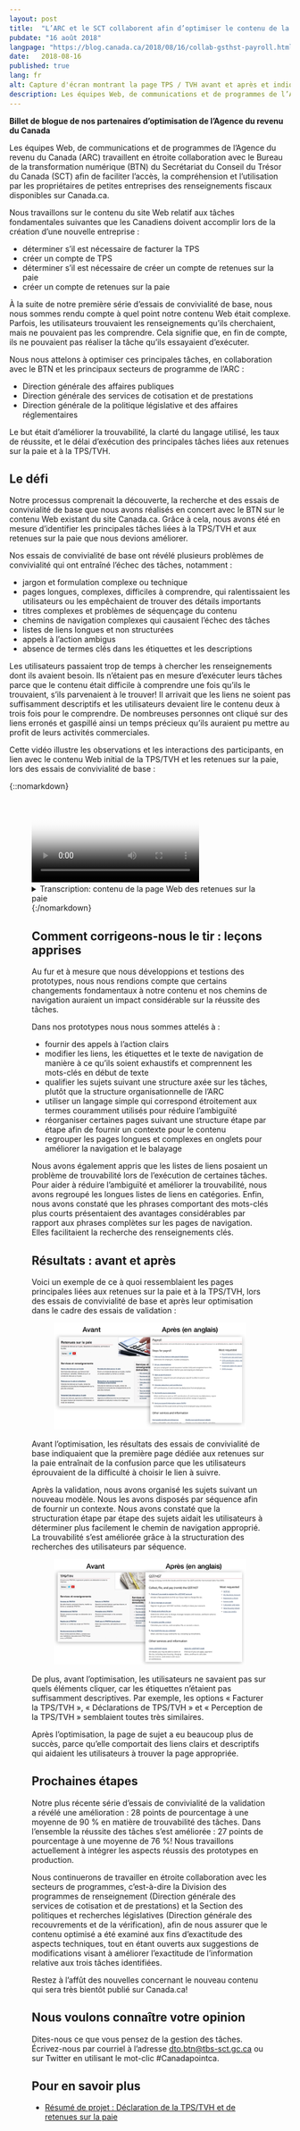 ```yaml
---
layout: post
title:  "L’ARC et le SCT collaborent afin d’optimiser le contenu de la page Web consacrée à la TPS/TVH et aux retenues sur la paie"
pubdate: "16 août 2018"
langpage: "https://blog.canada.ca/2018/08/16/collab-gsthst-payroll.html"
date:   2018-08-16
published: true
lang: fr
alt: Capture d'écran montrant la page TPS / TVH avant et après et indiquant les différences.
description: Les équipes Web, de communications et de programmes de l’Agence du revenu du Canada (ARC) travaillent en étroite collaboration avec le Bureau de la transformation numérique (BTN) afin de faciliter l’accès, la compréhension et l’utilisation par les propriétaires de petites entreprises des renseignements fiscaux disponibles sur Canada.ca.
---
```


<b>Billet de blogue de nos partenaires d’optimisation de l’Agence du revenu du Canada</b>

Les équipes Web, de communications et de programmes de l’Agence du revenu du Canada (ARC) travaillent en étroite collaboration avec le Bureau de la transformation numérique (BTN) du Secrétariat du Conseil du Trésor du Canada (SCT) afin de faciliter l’accès, la compréhension et l’utilisation par les propriétaires de petites entreprises des renseignements fiscaux disponibles sur Canada.ca.

Nous travaillons sur le contenu du site Web relatif aux tâches fondamentales suivantes que les Canadiens doivent accomplir lors de la création d’une nouvelle entreprise :

* déterminer s’il est nécessaire de facturer la TPS
* créer un compte de TPS
* déterminer s’il est nécessaire de créer un compte de retenues sur la paie
* créer un compte de retenues sur la paie

À la suite de notre première série d’essais de convivialité de base, nous nous sommes rendu compte à quel point notre contenu Web était complexe. Parfois, les utilisateurs trouvaient les renseignements qu’ils cherchaient, mais ne pouvaient pas les comprendre. Cela signifie que, en fin de compte, ils ne pouvaient pas réaliser la tâche qu’ils essayaient d’exécuter.

Nous nous attelons à optimiser ces principales tâches, en collaboration avec le BTN et les principaux secteurs de programme de l’ARC :

* Direction générale des affaires publiques
* Direction générale des services de cotisation et de prestations
* Direction générale de la politique législative et des affaires réglementaires

Le but était d’améliorer la trouvabilité, la clarté du langage utilisé, les taux de réussite, et le délai d’exécution des principales tâches liées aux retenues sur la paie et à la TPS/TVH.


## Le défi ##

Notre processus comprenait la découverte, la recherche et des essais de convivialité de base que nous avons réalisés en concert avec le BTN sur le contenu Web existant du site Canada.ca. Grâce à cela, nous avons été en mesure d’identifier les principales tâches liées à la TPS/TVH et aux retenues sur la paie que nous devions améliorer.

Nos essais de convivialité de base ont révélé plusieurs problèmes de convivialité qui ont entraîné l’échec des tâches, notamment :

* jargon et formulation complexe ou technique
* pages longues, complexes, difficiles à comprendre, qui ralentissaient les utilisateurs ou les empêchaient de trouver des détails importants
* titres complexes et problèmes de séquençage du contenu
* chemins de navigation complexes qui causaient l’échec des tâches
* listes de liens longues et non structurées
* appels à l’action ambigus
* absence de termes clés dans les étiquettes et les descriptions

Les utilisateurs passaient trop de temps à chercher les renseignements dont ils avaient besoin. Ils n’étaient pas en mesure d’exécuter leurs tâches parce que le contenu était difficile à comprendre une fois qu’ils le trouvaient, s’ils parvenaient à le trouver! Il arrivait que les liens ne soient pas suffisamment descriptifs et les utilisateurs devaient lire le contenu deux à trois fois pour le comprendre. De nombreuses personnes ont cliqué sur des liens erronés et gaspillé ainsi un temps précieux qu’ils auraient pu mettre au profit de leurs activités commerciales.

Cette vidéo illustre les observations et les interactions des participants, en lien avec le contenu Web initial de la TPS/TVH et les retenues sur la paie, lors des essais de convivialité de base :


 {::nomarkdown}
<figure class="wb-mltmd wb-init video">
	<video poster="/images/taxes-impots/payroll-content-video-poster.jpg" title="contenu de la page Web des retenues sur la paie">
		<source type="video/mp4" src="/images/taxes-impots/payroll-content-fr.mp4" />
	</video>

<figcaption>
<details>
				<summary>Transcription: contenu de la page Web des retenues sur la paie</summary>
	<p>(Participant)</p>

<p>(Vidéo où une personne examine la page « Aperçu des retenues sur la paie » à Canada.ca. Le participant fait défiler doucement vers le haut et le bas.)</p>
<p>Je ne vois pas vraiment…</p>
<p>(Le participant clique pour accéder à la page « RC4110 Employé ou travailleur indépendant? »)</p>
<p>Ça ne m’aide pas à trouver. Non, ce n’est pas très évident d'ici...</p>

 <p>(Modérateur)</p>

<p>En effet</p>

<p>(Participant)</p>

<p>…de trouver ces renseignments.</p>

<p>(Le participant clique sur le bouton « précédent », et retourne à la page « Aperçu des retenues sur la paie ». Il défile vers le haut et le bas, puis il passe la souris sur l’hyperlien intitulé « Les responsabilités de l’employeur – Les étapes de retenues sur la paie ».)</p>

<p>Ce devrait être dans les responsabilités de l’employeur… </p>

<p>(Il défile à nouveau vers le bas, puis il défile vers le haut jusqu’à l’hyperlien intitulé « Les responsabilités de l’employeur – Les étapes de retenues sur la paie ».)</p>

<p>…mais, je ne trouve pas vraiment…</p>

<p>(Il clique sur l’hyperlien intitulé « Les responsabilités de l’employeur – Les étapes de retenues sur la paie », et il se trouve sur cette page. Il commence à lire les étapes sur la page.)</p>

<p>« Déterminer votre statut »…</p>

<p>(Il défile vers le bas, puis vers le haut. Il passe la souris sur le mot « employeur » sous le titre « Étape 1 : Déterminer votre statut ».)</p>

<p>Vous êtes manifestement un employeur, mais j'ai besoin de plus de renseignmentss.</p>

<p>(Il clique sur le mot « employeur », puis la page qui s’ouvre s’intitule « Êtes-vous un employeur? » Il défile doucement vers le bas jusqu’à la fin de la page.)</p>

<p>Bon, bien, ce n’est pas très utile.</p>

</details>
</figcaption>
 {:/nomarkdown}

## Comment corrigeons-nous le tir : leçons apprises ##

Au fur et à mesure que nous développions et testions des prototypes, nous nous rendions compte que certains changements fondamentaux à notre contenu et nos chemins de navigation auraient un impact considérable sur la réussite des tâches.

Dans nos prototypes nous nous sommes attelés à :

* fournir des appels à l’action clairs
* modifier les liens, les étiquettes et le texte de navigation de manière à ce qu’ils soient exhaustifs et comprennent les mots-clés en début de texte
* qualifier les sujets suivant une structure axée sur les tâches, plutôt que la structure organisationnelle de l’ARC
* utiliser un langage simple qui correspond étroitement aux termes couramment utilisés pour réduire l’ambiguïté
* réorganiser certaines pages suivant une structure étape par étape afin de fournir un contexte pour le contenu
* regrouper les pages longues et complexes en onglets pour améliorer la navigation et le balayage

Nous avons également appris que les listes de liens posaient un problème de trouvabilité lors de l’exécution de certaines tâches. Pour aider à réduire l’ambiguïté et améliorer la trouvabilité, nous avons regroupé les longues listes de liens en catégories. Enfin, nous avons constaté que les phrases comportant des mots-clés plus courts présentaient des avantages considérables par rapport aux phrases complètes sur les pages de navigation. Elles facilitaient la recherche des renseignements clés.

## Résultats : avant et après ##

Voici un exemple de ce à quoi ressemblaient les pages principales liées aux retenues sur la paie et à la TPS/TVH, lors des essais de convivialité de base et après leur optimisation dans le cadre des essais de validation :

<figure>
<img class="img-responsive" alt="Capture d'écran montrant la page Retenues sur la pei avant et après et indiquant les différences." src="/images/taxes-impots/payroll-before-after-fr.png">
</figure>

Avant l’optimisation, les résultats des essais de convivialité de base indiquaient que la première page dédiée aux retenues sur la paie entraînait de la confusion parce que les utilisateurs éprouvaient de la difficulté à choisir le lien à suivre.

Après la validation, nous avons organisé les sujets suivant un nouveau modèle. Nous les avons disposés par séquence afin de fournir un contexte. Nous avons constaté que la structuration étape par étape des sujets aidait les utilisateurs à déterminer plus facilement le chemin de navigation approprié. La trouvabilité s’est améliorée grâce à la structuration des recherches des utilisateurs par séquence.

<figure>
<img class="img-responsive" alt="Capture d'écran montrant la page TPS / TVH avant et après et indiquant les différences." src="/images/taxes-impots/gsthst-before-after-fr.png">
</figure>

De plus, avant l’optimisation, les utilisateurs ne savaient pas sur quels éléments cliquer, car les étiquettes n’étaient pas suffisamment descriptives. Par exemple, les options « Facturer la TPS/TVH », « Déclarations de TPS/TVH » et « Perception de la TPS/TVH » semblaient toutes très similaires.

Après l’optimisation, la page de sujet a eu beaucoup plus de succès, parce qu’elle comportait des liens clairs et descriptifs qui aidaient les utilisateurs à trouver la page appropriée.


## Prochaines étapes ##

Notre plus récente série d’essais de convivialité de la validation a révélé une amélioration : 28 points de pourcentage à une moyenne de 90 % en matière de trouvabilité des tâches. Dans l’ensemble la réussite des tâches s’est améliorée : 27 points de pourcentage à une moyenne de 76 %! Nous travaillons actuellement à intégrer les aspects réussis des prototypes en production.

Nous continuerons de travailler en étroite collaboration avec les secteurs de programmes, c’est-à-dire la Division des programmes de renseignement (Direction générale des services de cotisation et de prestations) et la Section des politiques et recherches législatives (Direction générale des recouvrements et de la vérification), afin de nous assurer que le contenu optimisé a été examiné aux fins d’exactitude des aspects techniques, tout en étant ouverts aux suggestions de modifications visant à améliorer l’exactitude de l’information relative aux trois tâches identifiées.

Restez à l’affût des nouvelles concernant le nouveau contenu qui sera très bientôt publié sur Canada.ca!

## Nous voulons connaître votre opinion ##
Dites-nous ce que vous pensez de la gestion des tâches. Écrivez-nous par courriel à l’adresse [dto.btn@tbs-sct.gc.ca](mailto:dto.btn@tbs-sct.gc.ca) ou sur Twitter en utilisant le mot-clic #Canadapointca.

## Pour en savoir plus ##

* [Résumé de projet : Déclaration de la TPS/TVH et de retenues sur la paie](https://blogue.canada.ca/resumes-recherche/impots-resume-recherche.html)
